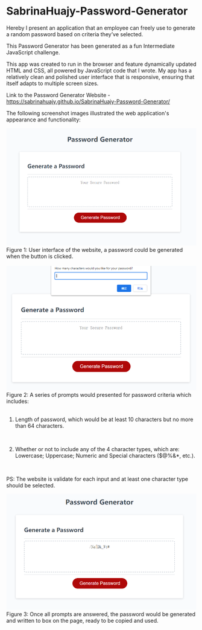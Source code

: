 # SabrinaHuajy-Password-Generator

Hereby I present an application that an employee can freely use to generate a random password based on criteria they’ve selected.

This Password Generator has been generated as a fun Intermediate JavaScript challenge.

This app was created to run in the browser and feature dynamically updated HTML and CSS, all powered by JavaScript code that I wrote. My app has a relatively clean and polished user interface that is responsive, ensuring that itself adapts to multiple screen sizes.

Link to the Password Generator Website - https://sabrinahuajy.github.io/SabrinaHuajy-Password-Generator/

The following screenshot images illustrated the web application's appearance and functionality:
<br>

<img src="assets\password_generator.PNG" alt="screenshot of webpage interface">
Figure 1: User interface of the website, a password could be generated when the button is clicked.
<br>
<br>

<img src="assets\prompt.PNG" alt="screenshot of webpage prompt functionality">
Figure 2: A series of prompts would presented for password criteria which includes: 
<br>
<br>

1. Length of password, which would be at least 10 characters but no more than 64 characters.
<br>

2. Whether or not to include any of the 4 character types, which are: Lowercase; Uppercase; Numeric and Special characters ($@%&*, etc.). 
<br>

PS: The website is validate for each input and at least one character type should be selected.
<br>

<img src="assets\generated.PNG" alt="screenshot of webpage functionality">
Figure 3: Once all prompts are answered, the password would be generated and written to box on the page, ready to be copied and used.

